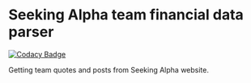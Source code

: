 # Seeking Alpha team financial data parser

[![Codacy Badge](https://api.codacy.com/project/badge/Grade/fb6cc8a64dbc4d72967ae2d4b42e3353)](https://www.codacy.com/app/Rotzke/seekingalpha?utm_source=github.com&utm_medium=referral&utm_content=Rotzke/seekingalpha&utm_campaign=badger)

Getting team quotes and posts from Seeking Alpha website.
